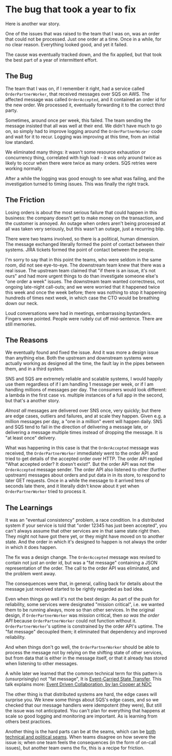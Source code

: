 # The bug that took a year to fix

Here is another war story.

One of the issues that was raised to the team that I was on, was an order that could not be processed. Just one order at a time. Once in a while, for no clear reason. Everything looked good, and yet it failed.

The cause was eventually tracked down, and the fix applied, but that took the best part of a year of intermittent effort.

## The Bug

The team that I was on, if I remember it right, had a service called `OrderPartnerWorker`, that received messages over SQS on AWS. The affected message was called `OrderAccepted`, and it contained an order id for the new order. We processed it, eventually forwarding it to the correct third party.

Sometimes, around once per week, this failed. The team sending the message insisted that all was well at their end.  We didn't have much to go on, so simply had to improve logging around the `OrderPartnerWorker` code and wait for it to recur. Logging was improving at this time, from an initial low standard.

We eliminated many things: it wasn't some resource exhaustion or concurrency thing, correlated with high load - it was only around twice as likely to occur when there were twice as many orders. SQS retries were working normally.

After a while the logging was good enough to see what was failing, and the investigation turned to timing issues. This was finally the right track.

## The Friction

 Losing orders is about the most serious failure that could happen in this business: the company doesn't get to make money on the transaction, and the customer is annoyed. An outage when orders aren't being processed at all was taken very seriously, but this wasn't an outage, just a recurring blip.

There were two teams involved, so there is a political, human dimension. The message exchanged literally formed the point of contact between their systems. JIRA tickets formed the point of contact between the people.

I'm sorry to say that in this point the teams, who were seldom in the same room, did not see eye-to-eye. The downstream team knew that there was a real issue. The upstream team claimed that "if there is an issue, it's not ours" and had more urgent things to do than investigate someone else's "one order a week" issues. The downstream team wanted correctness, not ongoing late-night call-outs; and we were worried that it happened twice this week and once the week before; there was nothing to stop it happening hundreds of times next week, in which case the CTO would be breathing down our neck.

Loud conversations were had in meetings, embarrassing bystanders. Fingers were pointed. People were rudely cut off mid-sentence. There are still memories.

## The Reasons

We eventually found and fixed the issue. And it was more a design issue than anything else. Both the upstream and downstream systems were actually working as designed all the time, the fault lay in the pipes between them, and in a third system.

SNS and SQS are extremely reliable and scalable systems, I would happily use them regardless of if I am handling 1 message per week, or if I am handling millions of messages per day. The consumers would look different: a lambda in the first case vs. multiple instances of a full app in the second, but that's a another story.

_Almost all_ messages are delivered over SNS once, very quickly; but there are edge cases, outliers and failures, and at scale they happen. Given e.g. a million messages per day, a "one in a million" event will happen daily. SNS and SQS tend to fail in the direction of delivering a message late, or delivering a message multiple times instead of dropping the message. It is "at least once" delivery.

What was happening in this case is that the `OrderAccepted` message was received, the `OrderPartnerWorker` immediately went to the order API and tried to get details of the accepted order over HTTP. The order API replied "What accepted order? It doesn't exist!".  But the order API was not the `OrderAccepted` message sender. The order API also listened to other (further upstream) messages about orders and put data in in its store, to respond to later GET requests. Once in a while the message to it arrived tens of seconds late there, and it literally didn't know about it yet when `OrderPartnerWorker` tried to process it.

## The Learnings

It was an "eventual consistency" problem, a race condition. In a distributed system if your service is told that "order 12345 has just been accepted", you can't always assume that other services are in that same state right then. They might not have got there yet, or they might have moved on to another state. And the order in which it's designed to happen is not always the order in which it does happen.

The fix was a design change. The `OrderAccepted` message was revised to contain not just an order id, but was a "fat message" containing a JSON representation of the order. The call to the order API was eliminated, and the problem went away.

The consequences were that, in general, calling back for details about the message just received started to be rightly regarded as bad idea.

Even when things go well it's not the best design: As part of the push for reliability, some services  were designated "mission critical", i.e. we wanted them to be running always, more so than other services. In the original design, if `OrderPartnerWorker` was mission critical, then _so was the order API_ because `OrderPartnerWorker` could not function without it. `OrderPartnerWorker`'s uptime is constrained by the order API's uptime. The "fat message" decoupled them; it eliminated that dependency and improved reliability.

And when things don't go well, the `OrderPartnerWorker` should be able to process the message not by relying on the shifting state of other services, but from data that is either in the message itself, or that it already has stored when listening to other messages.

A while later we learned that the common technical term for this pattern is (unsurprisingly) not "fat message", It is [Event-Carried State Transfer](https://martinfowler.com/articles/201701-event-driven.html). This talk explains more: [Event Driven Collaboration, by Ian Cooper at NDC](https://www.youtube.com/watch?v=PreAnSofAsA&feature=youtu.be&t=1819)

The other thing is that distributed systems are hard, the edge cases will surprise you. We knew some things about SQS's edge cases, and so we checked that our message handlers were idempotent (they were), But still the issue was not anticipated. You can't plan for everything that happens at scale so good logging and monitoring are important. As is learning from others best practices.

Another thing is the hard parts can be at the seams, which can be [both technical and political seams](https://en.wikipedia.org/wiki/Conway%27s_law). When teams disagree on how severe the issue is; when one team feels the consequences (in the form of on-call issues), but another team owns the fix, this is a recipe for friction.
